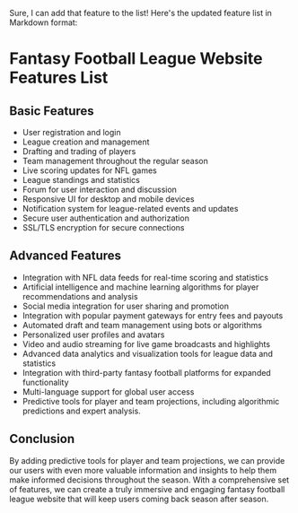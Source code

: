 Sure, I can add that feature to the list! Here's the updated feature list in Markdown format:

# Fantasy Football League Website Features List

## Basic Features
- User registration and login
- League creation and management
- Drafting and trading of players
- Team management throughout the regular season
- Live scoring updates for NFL games
- League standings and statistics
- Forum for user interaction and discussion
- Responsive UI for desktop and mobile devices
- Notification system for league-related events and updates
- Secure user authentication and authorization
- SSL/TLS encryption for secure connections

## Advanced Features
- Integration with NFL data feeds for real-time scoring and statistics
- Artificial intelligence and machine learning algorithms for player recommendations and analysis
- Social media integration for user sharing and promotion
- Integration with popular payment gateways for entry fees and payouts
- Automated draft and team management using bots or algorithms
- Personalized user profiles and avatars
- Video and audio streaming for live game broadcasts and highlights
- Advanced data analytics and visualization tools for league data and statistics
- Integration with third-party fantasy football platforms for expanded functionality
- Multi-language support for global user access
- Predictive tools for player and team projections, including algorithmic predictions and expert analysis.

## Conclusion
By adding predictive tools for player and team projections, we can provide our users with even more valuable information and insights to help them make informed decisions throughout the season. With a comprehensive set of features, we can create a truly immersive and engaging fantasy football league website that will keep users coming back season after season.
